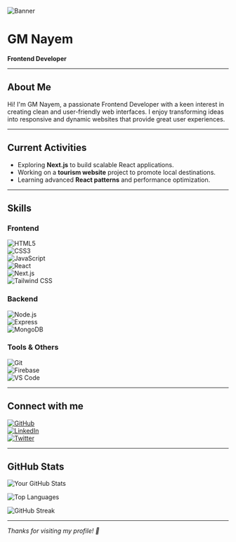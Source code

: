 <!-- Banner Image -->
![Banner](https://i.ibb.co/TxRKCpJq/Linked-In-Banner.png)


# GM Nayem  
**Frontend Developer**

---

## About Me  
Hi! I'm GM Nayem, a passionate Frontend Developer with a keen interest in creating clean and user-friendly web interfaces. I enjoy transforming ideas into responsive and dynamic websites that provide great user experiences.

---

## Current Activities  
- Exploring **Next.js** to build scalable React applications.  
- Working on a **tourism website** project to promote local destinations.  
- Learning advanced **React patterns** and performance optimization.

---

## Skills  

### Frontend  
![HTML5](https://img.shields.io/badge/HTML5-E34F26?style=for-the-badge&logo=html5&logoColor=white)  
![CSS3](https://img.shields.io/badge/CSS3-1572B6?style=for-the-badge&logo=css3&logoColor=white)  
![JavaScript](https://img.shields.io/badge/JavaScript-F7DF1E?style=for-the-badge&logo=javascript&logoColor=black)  
![React](https://img.shields.io/badge/React-61DAFB?style=for-the-badge&logo=react&logoColor=black)  
![Next.js](https://img.shields.io/badge/Next.js-000000?style=for-the-badge&logo=next.js&logoColor=white)  
![Tailwind CSS](https://img.shields.io/badge/Tailwind_CSS-06B6D4?style=for-the-badge&logo=tailwind-css&logoColor=white)  

### Backend  
![Node.js](https://img.shields.io/badge/Node.js-339933?style=for-the-badge&logo=node.js&logoColor=white)  
![Express](https://img.shields.io/badge/Express.js-000000?style=for-the-badge&logo=express&logoColor=white)  
![MongoDB](https://img.shields.io/badge/MongoDB-47A248?style=for-the-badge&logo=mongodb&logoColor=white)  

### Tools & Others  
![Git](https://img.shields.io/badge/Git-F05032?style=for-the-badge&logo=git&logoColor=white)  
![Firebase](https://img.shields.io/badge/Firebase-FFCA28?style=for-the-badge&logo=firebase&logoColor=black)  
![VS Code](https://img.shields.io/badge/VS_Code-007ACC?style=for-the-badge&logo=visual-studio-code&logoColor=white)  

---

## Connect with me  
[![GitHub](https://img.shields.io/badge/GitHub-000?style=for-the-badge&logo=github&logoColor=white)](https://github.com/yourusername)  
[![LinkedIn](https://img.shields.io/badge/LinkedIn-0A66C2?style=for-the-badge&logo=linkedin&logoColor=white)](https://linkedin.com/in/yourprofile)  
[![Twitter](https://img.shields.io/badge/Twitter-1DA1F2?style=for-the-badge&logo=twitter&logoColor=white)](https://twitter.com/yourhandle)  

---

## GitHub Stats  

![Your GitHub Stats](https://github-readme-stats.vercel.app/api?username=yourusername&show_icons=true&count_private=true&theme=radical)  

![Top Languages](https://github-readme-stats.vercel.app/api/top-langs/?username=yourusername&layout=compact&theme=radical)  

![GitHub Streak](https://github-readme-streak-stats.herokuapp.com/?user=yourusername&theme=radical)  

---

*Thanks for visiting my profile! 🚀*
